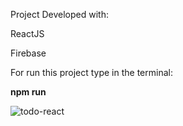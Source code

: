 Project Developed with:

ReactJS

Firebase

For run this project type in the terminal:

<b>npm run</b>

<img src="https://i.ibb.co/31rTHPK/todo-react.png" alt="todo-react" border="0">
